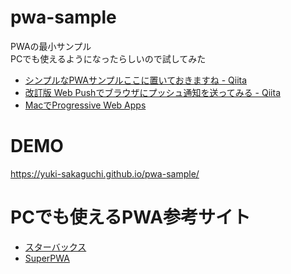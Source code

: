 # pwa-sample
PWAの最小サンプル  
PCでも使えるようになったらしいので試してみた

* [シンプルなPWAサンプルここに置いておきますね - Qiita](https://qiita.com/kazaoki/items/e93b88556fcd05d28ddc)  
* [改訂版 Web Pushでブラウザにプッシュ通知を送ってみる - Qiita](https://qiita.com/tomoyukilabs/items/2ae4a0f708a1af75f13e)
* [MacでProgressive Web Apps](https://www.publickey1.jp/blog/19/macprogressive_web_appspwachrome_73pwa.html)

# DEMO
https://yuki-sakaguchi.github.io/pwa-sample/

# PCでも使えるPWA参考サイト
* [スターバックス](https://app.starbucks.com/)
* [SuperPWA](https://superpwa.com/)